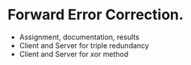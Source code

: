 # Forward Error Correction.

* Assignment, documentation, results
* Client and Server for triple redundancy
* Client and Server for xor method

